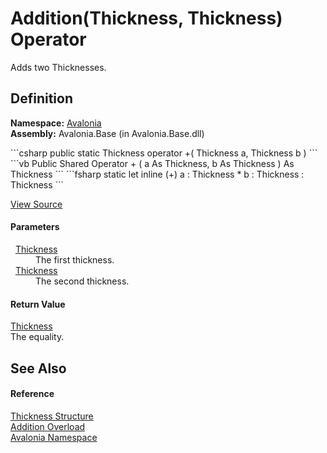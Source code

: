 # Addition(Thickness, Thickness) Operator


Adds two Thicknesses.



## Definition
**Namespace:** <a href="N_Avalonia">Avalonia</a>  
**Assembly:** Avalonia.Base (in Avalonia.Base.dll)

<Tabs groupId="api-code-preview">
<TabItem value="csharp" label="C#">
```csharp
public static Thickness operator +(
	Thickness a,
	Thickness b
)
```
</TabItem>
<TabItem value="vb" label="VB">
```vb
Public Shared Operator + ( 
	a As Thickness,
	b As Thickness
) As Thickness
```
</TabItem>
<TabItem value="fsharp" label="F#">
```fsharp
static let inline (+)
        a : Thickness * 
        b : Thickness  : Thickness
```
</TabItem>
</Tabs>



<a href="https://github.com/AvaloniaUI/Avalonia/tree/master/src/Avalonia.Base/Thickness.cs#L128" title="View the source code">View Source</a>



#### Parameters
<dl><dt>  <a href="T_Avalonia_Thickness">Thickness</a></dt><dd>The first thickness.</dd><dt>  <a href="T_Avalonia_Thickness">Thickness</a></dt><dd>The second thickness.</dd></dl>

#### Return Value
<a href="T_Avalonia_Thickness">Thickness</a>  
The equality.

## See Also


#### Reference
<a href="T_Avalonia_Thickness">Thickness Structure</a>  
<a href="Overload_Avalonia_Thickness_op_Addition">Addition Overload</a>  
<a href="N_Avalonia">Avalonia Namespace</a>  

